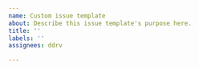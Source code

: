 ```yaml
---
name: Custom issue template
about: Describe this issue template's purpose here.
title: ''
labels: ''
assignees: ddrv

---
```

